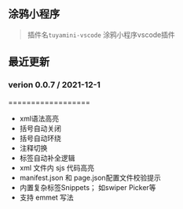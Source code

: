 


## 涂鸦小程序

> 插件名`tuyamini-vscode` 涂鸦小程序vscode插件

## 最近更新

### verion 0.0.7 / 2021-12-1

==================

* xml语法高亮
* 括号自动关闭
* 括号自动环绕
* 注释切换  
* 标签自动补全逻辑
* xml 文件内 sjs 代码高亮
* manifest.json 和 page.json配置文件校验提示
* 内置复杂标签Snippets； 如swiper Picker等
* 支持 emmet 写法
